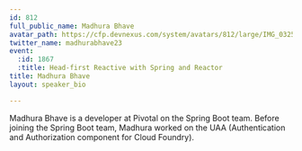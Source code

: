 ```yaml
---
id: 812
full_public_name: Madhura Bhave
avatar_path: https://cfp.devnexus.com/system/avatars/812/large/IMG_0325.JPG?1506539183
twitter_name: madhurabhave23
event:
  :id: 1867
  :title: Head-first Reactive with Spring and Reactor
title: Madhura Bhave
layout: speaker_bio

---
```

Madhura Bhave is a developer at Pivotal on the Spring Boot team. Before joining the Spring Boot team, Madhura worked on the UAA (Authentication and Authorization component for Cloud Foundry).